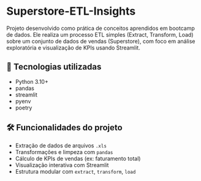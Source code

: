 # Superstore-ETL-Insights
Projeto desenvolvido como prática de conceitos aprendidos em bootcamp de dados. Ele realiza um processo ETL simples (Extract, Transform, Load) sobre um conjunto de dados de vendas (Superstore), com foco em análise exploratória e visualização de KPIs usando Streamlit.

## 🔧 Tecnologias utilizadas
- Python 3.10+
- pandas
- streamlit
- pyenv
- poetry

## 🛠️ Funcionalidades do projeto
- Extração de dados de arquivos `.xls`
- Transformações e limpeza com `pandas`
- Cálculo de KPIs de vendas (ex: faturamento total)
- Visualização interativa com Streamlit
- Estrutura modular com `extract`, `transform`, `load`


